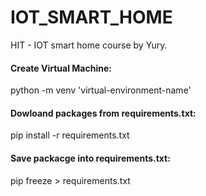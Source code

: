 # IOT_SMART_HOME
HIT - IOT smart home course by Yury.
#### Create Virtual Machine:
python -m venv 'virtual-environment-name'
#### Dowloand packages from requirements.txt:
pip install -r requirements.txt
#### Save packacge into requirements.txt:
pip freeze > requirements.txt
